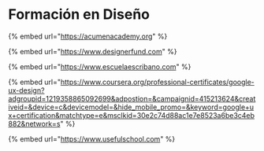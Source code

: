 # Formación en Diseño

{% embed url="https://acumenacademy.org" %}

{% embed url="https://www.designerfund.com" %}

{% embed url="https://www.escuelaescribano.com" %}

{% embed url="https://www.coursera.org/professional-certificates/google-ux-design?adgroupid=1219358865092699&adpostion=&campaignid=415213624&creativeid=&device=c&devicemodel=&hide_mobile_promo=&keyword=google+ux+certification&matchtype=e&msclkid=30e2c74d88ac1e7e8523a6be3c4eb882&network=s" %}

{% embed url="https://www.usefulschool.com" %}
